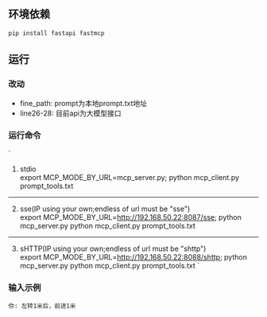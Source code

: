 ## 环境依赖
`
pip install fastapi fastmcp
`

## 运行
### 改动

- fine_path: prompt为本地prompt.txt地址
- line26-28: 目前api为大模型接口

### 运行命令
`
1. stdio  
export MCP_MODE_BY_URL=mcp_server.py;
python mcp_client.py prompt_tools.txt
---
2. sse(IP using your own;endless of url must be "sse")  
export MCP_MODE_BY_URL=http://192.168.50.22:8087/sse;
python mcp_server.py
python mcp_client.py prompt_tools.txt
---
3. sHTTP(IP using your own;endless of url must be "shttp")  
export MCP_MODE_BY_URL=http://192.168.50.22:8088/shttp;
python mcp_server.py
python mcp_client.py prompt_tools.txt
`

### 输入示例
`
你: 左转1米后，前进1米
`
